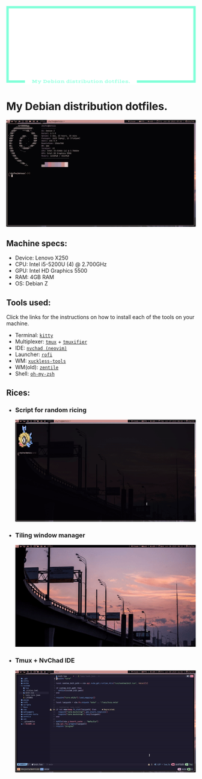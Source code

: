 <div class="info">
    <p align='center'>
        <img src="https://raw.githubusercontent.com/dotSIS/dotFILES/main/media/logo.svg">
    </p>
</div>

# My Debian distribution dotfiles.
<img src="https://raw.githubusercontent.com/dotSIS/dotFILES/main/media/dotFILES.jpg">

## Machine specs:
- Device:   Lenovo X250
- CPU:      Intel i5-5200U (4) @ 2.700GHz
- GPU:      Intel HD Graphics 5500
- RAM:      4GB RAM
- OS:       Debian Z

## Tools used:
Click the links for the instructions on how to install each of the tools on your machine.
- Terminal:     [`kitty`](https://github.com/kovidgoyal/kitty)
- Multiplexer:  [`tmux`](https://github.com/tmux/tmux) + [`tmuxifier`](https://github.com/jimeh/tmuxifier)
- IDE:          [`nvchad (neovim)`](https://github.com/NvChad/NvChad)
- Launcher:     [`rofi`](https://github.com/davatorium/rofi)
- WM:           [`xuckless-tools`](https://github.com/dotSIS/xuckless-tools)
- WM(old):      [`zentile`](https://github.com/blrsn/zentile)
- Shell:        [`oh-my-zsh`](https://github.com/ohmyzsh/ohmyzsh)

## Rices:
- ### Script for random ricing
    <img src="https://raw.githubusercontent.com/dotSIS/dotFILES/main/media/rice-script.gif">
- ### Tiling window manager
    <img src="https://raw.githubusercontent.com/dotSIS/dotFILES/main/media/rice-dwm.gif">
- ### Tmux + NvChad IDE
    <img src="https://raw.githubusercontent.com/dotSIS/dotFILES/main/media/rice-tmux+nvchad.gif">
